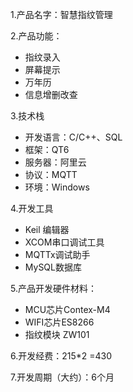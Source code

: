 1.产品名字：智慧指纹管理

2.产品功能：

- 指纹录入
- 屏幕提示
- 万年历
- 信息增删改查

3.技术栈

- 开发语言：C/C++、SQL
- 框架：QT6
- 服务器：阿里云
- 协议：MQTT
- 环境：Windows

4.开发工具

- Keil 编辑器
- XCOM串口调试工具
- MQTTx调试助手
- MySQL数据库

5.产品开发硬件材料：

- MCU芯片Contex-M4
- WIFI芯片ES8266
- 指纹模块 ZW101

6.开发经费：215*2 =430

7.开发周期（大约）：6个月